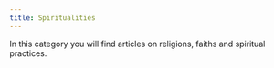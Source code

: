 ```yaml
---
title: Spiritualities
---
```

In this category you will find articles on religions, faiths and spiritual practices.